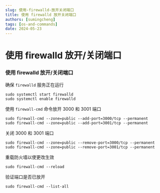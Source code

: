 ```yaml
---
slug: 使用-firewalld-放开关闭端口
title: 使用 firewalld 放开关闭端口
authors: [sumingcheng]
tags: [os-and-commands]
date: 2024-05-23
---
```


# 使用 firewalld 放开/关闭端口

### 使用 firewalld 放开/关闭端口

确保 `firewalld` 服务正在运行

```
sudo systemctl start firewalld
sudo systemctl enable firewalld
```

使用 `firewall-cmd` 命令放开 3000 和 3001 端口

```
sudo firewall-cmd --zone=public --add-port=3000/tcp --permanent
sudo firewall-cmd --zone=public --add-port=3001/tcp --permanent
```

关闭 3000 和 3001 端口

```
sudo firewall-cmd --zone=public --remove-port=3000/tcp --permanent
sudo firewall-cmd --zone=public --remove-port=3001/tcp --permanent
```

重载防火墙以使更改生效

```
sudo firewall-cmd --reload
```

验证端口是否已放开

```
sudo firewall-cmd --list-all
```
